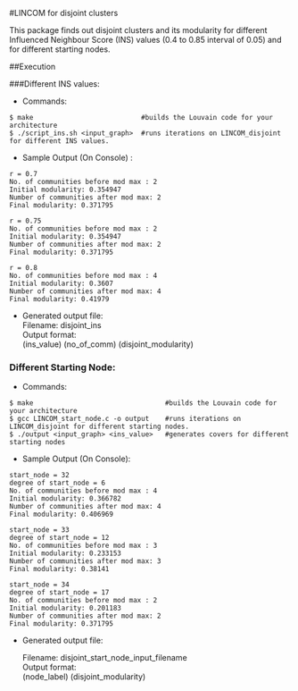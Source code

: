 #LINCOM for disjoint clusters

This package finds out disjoint clusters and its modularity for different Influenced Neighbour Score (INS) values (0.4 to 0.85 interval of 0.05) and for different starting nodes.

##Execution

###Different INS values:

- Commands:

```
$ make                           #builds the Louvain code for your architecture
$ ./script_ins.sh <input_graph>  #runs iterations on LINCOM_disjoint for different INS values.
```

- Sample Output (On Console) :

```
r = 0.7
No. of communities before mod max : 2
Initial modularity: 0.354947
Number of communities after mod max: 2
Final modularity: 0.371795

r = 0.75
No. of communities before mod max : 2
Initial modularity: 0.354947
Number of communities after mod max: 2
Final modularity: 0.371795

r = 0.8
No. of communities before mod max : 4
Initial modularity: 0.3607
Number of communities after mod max: 4
Final modularity: 0.41979
```

- Generated output file:                  
    Filename: disjoint_ins            
    Output format:              
    (ins_value) (no_of_comm) (disjoint_modularity)

### Different Starting Node:

- Commands:

```
$ make                                 #builds the Louvain code for your architecture
$ gcc LINCOM_start_node.c -o output    #runs iterations on LINCOM_disjoint for different starting nodes.
$ ./output <input_graph> <ins_value>   #generates covers for different starting nodes
```

- Sample Output (On Console):

```
start_node = 32
degree of start_node = 6
No. of communities before mod max : 4
Initial modularity: 0.366782
Number of communities after mod max: 4
Final modularity: 0.406969

start_node = 33
degree of start_node = 12
No. of communities before mod max : 3
Initial modularity: 0.233153
Number of communities after mod max: 3
Final modularity: 0.38141

start_node = 34
degree of start_node = 17
No. of communities before mod max : 2
Initial modularity: 0.201183
Number of communities after mod max: 2
Final modularity: 0.371795

```

- Generated output file:

    Filename: disjoint_start_node_input_filename        
    Output format:            
    (node_label) (disjoint_modularity)
